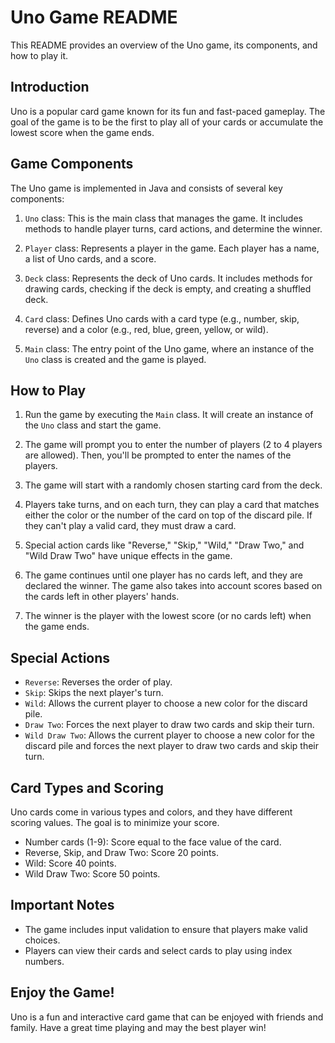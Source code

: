 # Uno Game README

This README provides an overview of the Uno game, its components, and how to play it.

## Introduction
Uno is a popular card game known for its fun and fast-paced gameplay. The goal of the game is to be the first to play all of your cards or accumulate the lowest score when the game ends.

## Game Components
The Uno game is implemented in Java and consists of several key components:

1. `Uno` class: This is the main class that manages the game. It includes methods to handle player turns, card actions, and determine the winner.

2. `Player` class: Represents a player in the game. Each player has a name, a list of Uno cards, and a score.

3. `Deck` class: Represents the deck of Uno cards. It includes methods for drawing cards, checking if the deck is empty, and creating a shuffled deck.

4. `Card` class: Defines Uno cards with a card type (e.g., number, skip, reverse) and a color (e.g., red, blue, green, yellow, or wild).

5. `Main` class: The entry point of the Uno game, where an instance of the `Uno` class is created and the game is played.

## How to Play
1. Run the game by executing the `Main` class. It will create an instance of the `Uno` class and start the game.

2. The game will prompt you to enter the number of players (2 to 4 players are allowed). Then, you'll be prompted to enter the names of the players.

3. The game will start with a randomly chosen starting card from the deck.

4. Players take turns, and on each turn, they can play a card that matches either the color or the number of the card on top of the discard pile. If they can't play a valid card, they must draw a card.

5. Special action cards like "Reverse," "Skip," "Wild," "Draw Two," and "Wild Draw Two" have unique effects in the game.

6. The game continues until one player has no cards left, and they are declared the winner. The game also takes into account scores based on the cards left in other players' hands.

7. The winner is the player with the lowest score (or no cards left) when the game ends.

## Special Actions
- `Reverse`: Reverses the order of play.
- `Skip`: Skips the next player's turn.
- `Wild`: Allows the current player to choose a new color for the discard pile.
- `Draw Two`: Forces the next player to draw two cards and skip their turn.
- `Wild Draw Two`: Allows the current player to choose a new color for the discard pile and forces the next player to draw two cards and skip their turn.

## Card Types and Scoring
Uno cards come in various types and colors, and they have different scoring values. The goal is to minimize your score.

- Number cards (1-9): Score equal to the face value of the card.
- Reverse, Skip, and Draw Two: Score 20 points.
- Wild: Score 40 points.
- Wild Draw Two: Score 50 points.

## Important Notes
- The game includes input validation to ensure that players make valid choices.
- Players can view their cards and select cards to play using index numbers.

## Enjoy the Game!
Uno is a fun and interactive card game that can be enjoyed with friends and family. Have a great time playing and may the best player win!